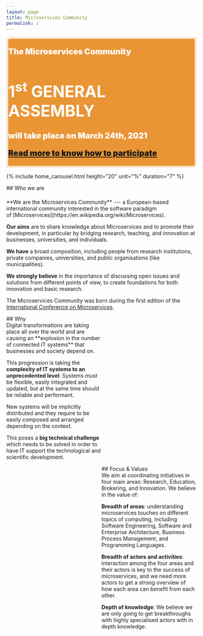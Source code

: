 ```yaml
---
layout: page
title: Microservices Community
permalink: /
---
```


<style>
.carousel__holder {
  z-index: 1
}
#banner {
  margin-top: 1vw;
  border-top-left-radius: 1vw;
  border-bottom-right-radius: 1vw;
  background: #e37900c9;
  z-index: 2;
  border: 5px solid #ffffffbf;
  color: white;
  font-weight: 600;
}
#banner h1 { font-size: max(3em, 4vw) !important; }
#banner p { font-size: max(1.5em, 1.5vw) !important; font-weight: 900 !important; }
</style>
<script>
var adjustBannerPosition = () => {
  console.log( "Windows width:" + $( window ).width() );
if( $( window ).width() < 1500 ){
    $( ".carousel__holder" ).css("margin", ( $( "#banner" ).height()*1.5 ) + "px 0px 0px 0px");
  } else {
    $( ".carousel__holder" ).removeAttr( "style" );
  }
};
$( document ).ready( adjustBannerPosition );
$( window ).resize( adjustBannerPosition );
</script>
<div class="col-xs-12 col-sm-offset-2 col-sm-8  text-center" id="banner">
  <div style="margin-top:1vw;" class="large">
  <p>The Microservices Community</p>
  <h1>1<sup>st</sup> GENERAL ASSEMBLY</h1>
  <p>will take place on March 24th, 2021</p>
  <p style="margin-top:1vw;"><a href="/events/1st_general_assembly.html">Read more to know how to participate</a></p>
  </div>
</div>

{% include home_carousel.html height="20" unit="%" duration="7" %}

<section style="margin-bottom:50px;">
<div class="container">
<div class="section-title" markdown="1" style="margin-bottom:20px;">
## Who we are
</div>

<div class="row">
<div class="col-xs-12">
<div class="block">
<div markdown="1">
**We are the Microservices Community** --- a European-based international community interested in the software paradigm of [Microservices](https://en.wikipedia.org/wiki/Microservices).

**Our aims** are to share knowledge about Microservices and to promote their development, in particular by bridging research, teaching, and innovation at businesses, universities, and individuals.

**We have** a broad composition, including people from research institutions, private companies, universities, and public organisations (like municipalities). 

**We strongly believe** in the importance of discussing open issues and solutions from different points of view, to create foundations for both innovation and basic research.

The Microservices Community was born during the first edition of the [International Conference on Microservices](http://conf-micro.services).
</div>
</div>
</div>
</div>

<div class="row">

<div class="col-xs-12" style="width:50%;">
<div markdown="1">
<div class="card-title" markdown="1">
## Why
</div>
</div>
<div markdown="1">
Digital transformations are taking place all over the world and are causing an **explosion in the number of connected IT systems** that businesses and society depend on.

This progression is taking the **complexity of IT systems to an unprecedented level**: Systems must be flexible, easily integrated and updated, but at the same time should be reliable and performant.

New systems will be implicitly distributed and they require to be easily composed and arranged depending on the context. 

This poses a **big technical challenge** which needs to be solved in order to have IT support the technological and scientific development.
</div>
</div>

<div class="col-xs-12" style="width:50%; padding-left:20px; float:right;">
<div markdown="1">
<div class="card-title" markdown="1">
## Focus & Values
</div>
</div>
<div markdown="1">
We aim at coordinating initiatives in four main areas: Research, Education, Brokering, and Innovation. We believe in the value of:

**Breadth of areas**: understanding microservices touches on different topics of computing, including Software Engineering, Software and Enterprise Architecture, Business Process Management, and Programming Languages. 

**Breadth of actors and activities**: interaction among the four areas and their actors is key to the success of microservices, and we need more actors to get a strong overview of how each area can benefit from each other. 

**Depth of knowledge**: We believe we are only going to get breakthroughs with highly specialised actors with in depth knowledge.
</div>
</div>

</div>
</div>
</section>
